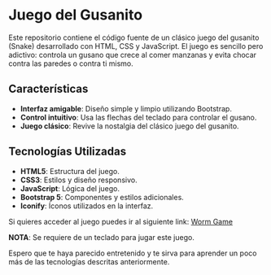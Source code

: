# Juego del Gusanito

Este repositorio contiene el código fuente de un clásico juego del gusanito (Snake) desarrollado con HTML, CSS y JavaScript. El juego es sencillo pero adictivo: controla un gusano que crece al comer manzanas y evita chocar contra las paredes o contra ti mismo.

## Características

- **Interfaz amigable**: Diseño simple y limpio utilizando Bootstrap.
- **Control intuitivo**: Usa las flechas del teclado para controlar el gusano.
- **Juego clásico**: Revive la nostalgia del clásico juego del gusanito.

## Tecnologías Utilizadas

- **HTML5**: Estructura del juego.
- **CSS3**: Estilos y diseño responsivo.
- **JavaScript**: Lógica del juego.
- **Bootstrap 5**: Componentes y estilos adicionales.
- **Iconify**: Íconos utilizados en la interfaz.

Si quieres acceder al juego puedes ir al siguiente link: [Worm Game](https://wormm-game.netlify.app/)

**NOTA**: Se requiere de un teclado para jugar este juego.

Espero que te haya parecido entretenido y te sirva para aprender un poco más de las tecnologías descritas anteriormente. 
